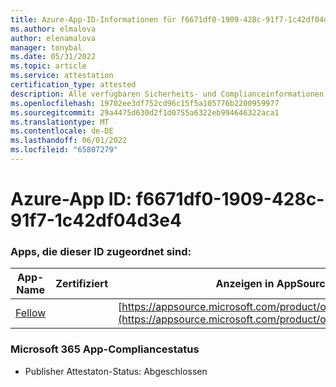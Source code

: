 ```yaml
---
title: Azure-App-ID-Informationen für f6671df0-1909-428c-91f7-1c42df04d3e4
ms.author: elmalova
author: elenamalova
manager: tonybal
ms.date: 05/31/2022
ms.topic: article
ms.service: attestation
certification_type: attested
description: Alle verfügbaren Sicherheits- und Complianceinformationen für f6671df0-1909-428c-91f7-1c42df04d3e4.
ms.openlocfilehash: 19702ee3df752cd96c15f5a105776b2200959977
ms.sourcegitcommit: 29a4475d630d2f1d0755a6322eb994646322aca1
ms.translationtype: MT
ms.contentlocale: de-DE
ms.lasthandoff: 06/01/2022
ms.locfileid: "65807279"
---
```

# <a name="azure-app-id-f6671df0-1909-428c-91f7-1c42df04d3e4"></a>Azure-App ID: f6671df0-1909-428c-91f7-1c42df04d3e4


### <a name="apps-associated-with-this-id"></a>Apps, die dieser ID zugeordnet sind:
| **App-Name** | **Zertifiziert** | **Anzeigen in AppSource** |
|--------------|---------------|-----------------------|
| [Fellow](../forward/WA200002576.md) |  | [https://appsource.microsoft.com/product/office/WA200002576](https://appsource.microsoft.com/product/office/WA200002576) |

### <a name="microsoft-365-app-compliance-status"></a>Microsoft 365 App-Compliancestatus
- Publisher Attestaton-Status: Abgeschlossen
